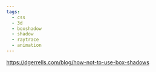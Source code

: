 ```yaml
---
tags:
  - css
  - 3d
  - boxshadow
  - shadow
  - raytrace
  - animation
---
```

https://dgerrells.com/blog/how-not-to-use-box-shadows
